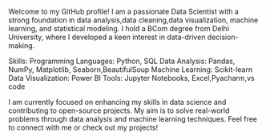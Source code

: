 Welcome to my GitHub profile! I am a passionate Data Scientist with a strong foundation in data analysis,data cleaning,data  visualization, machine learning, and statistical modeling. I hold a BCom degree from Delhi University, where I developed a keen interest in data-driven decision-making.

Skills:
Programming Languages: Python,  SQL
Data Analysis: Pandas, NumPy, Matplotlib, Seaborn,BeautifulSoup
Machine Learning: Scikit-learn
Data Visualization: Power BI
Tools: Jupyter Notebooks, Excel,Pyacharm,vs code

I am currently focused on enhancing my skills in data science and contributing to open-source projects. My aim is to solve real-world problems through data analysis and machine learning techniques.
Feel free to connect with me or check out my projects!
